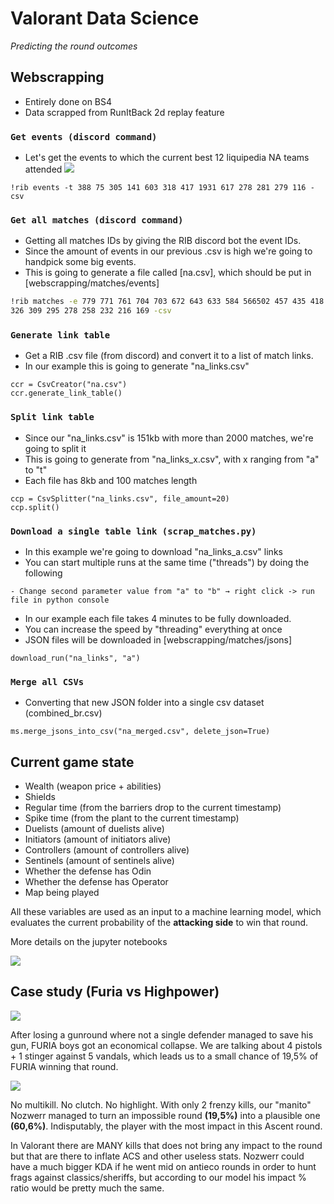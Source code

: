 # Valorant Data Science
_Predicting the round outcomes_

## Webscrapping
- Entirely done on BS4
- Data scrapped from RunItBack 2d replay feature

### `Get events (discord command)`
- Let's get the events to which the current best 12 liquipedia NA teams attended
![](https://i.imgur.com/NbPdH6x.png)
```
!rib events -t 388 75 305 141 603 318 417 1931 617 278 281 279 116 -csv
```
### `Get all matches (discord command)`


- Getting all matches IDs by giving the RIB discord bot the event IDs. 
- Since the amount of events in our previous .csv is high we're going to handpick some big events.
- This is going to generate a file called [na.csv], which should be put in [webscrapping/matches/events]

```sh
!rib matches -e 779 771 761 704 703 672 643 633 584 566502 457 435 418 105 377 
326 309 295 278 258 232 216 169 -csv
```

### `Generate link table `
- Get a RIB .csv file (from discord) and convert it to a list of match links.
- In our example this is going to generate "na_links.csv"
```
ccr = CsvCreator("na.csv")
ccr.generate_link_table()
```

### `Split link table`
- Since our "na_links.csv" is 151kb with more than 2000 matches, we're going to split it
- This is going to generate from "na_links_x.csv", with x ranging from "a" to "t"
- Each file has 8kb and 100 matches length
```
ccp = CsvSplitter("na_links.csv", file_amount=20)
ccp.split()
```

### `Download a single table link (scrap_matches.py)`
- In this example we're going to download "na_links_a.csv" links
- You can start multiple runs at the same time ("threads") by doing the following
```
- Change second parameter value from "a" to "b" → right click -> run file in python console
```
- In our example each file takes 4 minutes to be fully downloaded.
- You can increase the speed by "threading" everything at once
- JSON files will be downloaded in [webscrapping/matches/jsons]
```
download_run("na_links", "a")
```

### `Merge all CSVs`
- Converting that new JSON folder into a single csv dataset (combined_br.csv)
```
ms.merge_jsons_into_csv("na_merged.csv", delete_json=True)
```

## Current game state
- Wealth (weapon price + abilities)
- Shields
- Regular time (from the barriers drop to the current timestamp)
- Spike time (from the plant to the current timestamp)
- Duelists (amount of duelists alive)
- Initiators (amount of initiators alive)
- Controllers (amount of controllers alive)
- Sentinels (amount of sentinels alive)
- Whether the defense has Odin
- Whether the defense has Operator
- Map being played

All these variables are used as an input to a machine learning model, which evaluates the current probability of the **attacking side** to win that round.

More details on the jupyter notebooks

![](https://i.imgur.com/Izinsiy.png)

## Case study (Furia vs Highpower)

![](https://pbs.twimg.com/media/E4rd2w5WQAU3Vjq?format=png&name=small)

After losing a gunround where not a single defender managed to save his gun, FURIA boys got an economical collapse. We are talking about 4 pistols + 1 stinger against 5 vandals, which leads us to a small chance of 19,5% of FURIA winning that round.

![](https://i.imgur.com/xV2xRVm.png)

No multikill. No clutch. No highlight. With only 2 frenzy kills, our "manito" Nozwerr managed to turn an impossible round **(19,5%)** into a plausible one  **(60,6%)**. Indisputably, the player with the most impact in this Ascent round.

In Valorant there are MANY kills that does not bring any impact to the round but that are there to inflate ACS and other useless stats. Nozwerr could have a much bigger KDA if he went mid on antieco rounds in order to hunt frags against classics/sheriffs, but according to our model his impact % ratio would be pretty much the same.
